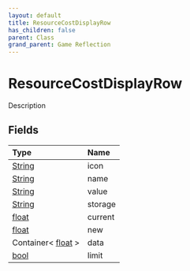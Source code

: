 ```yaml
---
layout: default
title: ResourceCostDisplayRow
has_children: false
parent: Class
grand_parent: Game Reflection
---
```

# ResourceCostDisplayRow
Description 

## Fields

| Type | Name |
|:----------|:--------------|
| [String](/riftbreaker-wiki/docs/game-reflection/components/string/) | icon |
| [String](/riftbreaker-wiki/docs/game-reflection/components/string/) | name |
| [String](/riftbreaker-wiki/docs/game-reflection/components/string/) | value |
| [String](/riftbreaker-wiki/docs/game-reflection/components/string/) | storage |
| [float](/riftbreaker-wiki/docs/game-reflection/components/float/) | current |
| [float](/riftbreaker-wiki/docs/game-reflection/components/float/) | new |
| Container< [float](/riftbreaker-wiki/docs/game-reflection/components/float/) > | data |
| [bool](/riftbreaker-wiki/docs/game-reflection/components/bool/) | limit |

